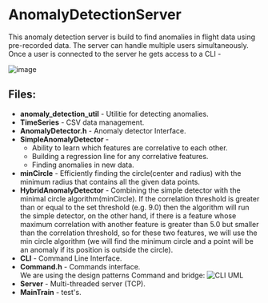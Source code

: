 # AnomalyDetectionServer

This anomaly detection server is build to find anomalies in flight data using pre-recorded data. The server can handle multiple users simultaneously. Once a user is connected to the server he gets access to a CLI -

![image](https://user-images.githubusercontent.com/16485984/131828883-00c126e3-02e3-4f32-b769-dd5db0099d12.png)

## Files:
- **anomaly_detection_util** - Utilitie for detecting anomalies.
- **TimeSeries** - CSV data management.
- **AnomalyDetector.h** - Anomaly detector Interface.
- **SimpleAnomalyDetector** - 
   * Ability to learn which features are correlative to each other.
   * Building a regression line for any correlative features.
   * Finding anomalies in new data. 
- **minCircle** - Efficiently finding the circle(center and radius) with the minimum radius that contains all the given data points.
- **HybridAnomalyDetector** - Combining the simple detector with the minimal circle algorithm(minCircle). If the correlation threshold is greater than or equal to the set threshold (e.g. 9.0) then the algorithm will run the simple detector, on the other hand, if there is a feature whose maximum correlation with another feature is greater than 5.0 but smaller than the correlation threshold, so for these two features, we will use the min circle algorithm (we will find the minimum circle and a point will be an anomaly if its position is outside the circle).
- **CLI** - Command Line Interface.
- **Command.h** - Commands interface.  
We are using the design patterns Command and bridge:
![CLI UML](https://user-images.githubusercontent.com/16485984/131841573-1511cf70-b790-4294-a656-72429b2214e5.png)
- **Server** - Multi-threaded server (TCP).
- **MainTrain** - test's.

